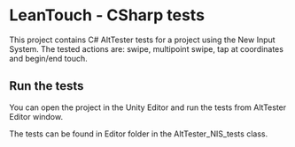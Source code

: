 # LeanTouch - CSharp tests

This project contains C# AltTester tests for a project using the New Input System.
The tested actions are: swipe, multipoint swipe, tap at coordinates and begin/end touch.

## Run the tests

You can open the project in the Unity Editor and run the tests from AltTester Editor window.

The tests can be found in Editor folder in the AltTester_NIS_tests class.
